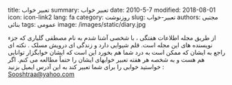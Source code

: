 title: تعبیر خواب
summary: تعبیر خواب
date: 2010-5-7
modified: 2018-08-01
icon:  icon-link2
lang: fa
category: روزنوشت
slug: تعبیر-خواب
authors: مجتبی بنائی
tags: عمومی
image: /images/static/diary.jpg

از طریق مجله اطلاعات هفتگی ، با شخصی آشنا شدم به نام مصطفی گلیاری که جزء نویسنده های این مجله است. قلم شیوایی دارد و زندگی ای درویش مسلک . نکته ای راجع به ایشان که ممکن است به درد شما هم بخورد این است که ایشان خوابگزار توانایی هم هست و به شخصه هر هفته تعبیر خوابهای ایشان را حتماً مطالعه می کنم.  اگر خواستید خوابی را برای شما تعبیر کند به این آدرس ایمیل بزنید :  Sooshtraa@yahoo.com